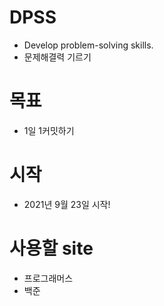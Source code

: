 # DPSS
- Develop problem-solving skills.
- 문제해결력 기르기

# 목표
- 1일 1커밋하기 

# 시작
- 2021년 9월 23일 시작!

# 사용할 site
- 프로그래머스
- 백준
